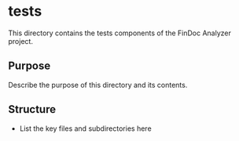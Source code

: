 # tests

This directory contains the tests components of the FinDoc Analyzer project.

## Purpose

Describe the purpose of this directory and its contents.

## Structure

- List the key files and subdirectories here
